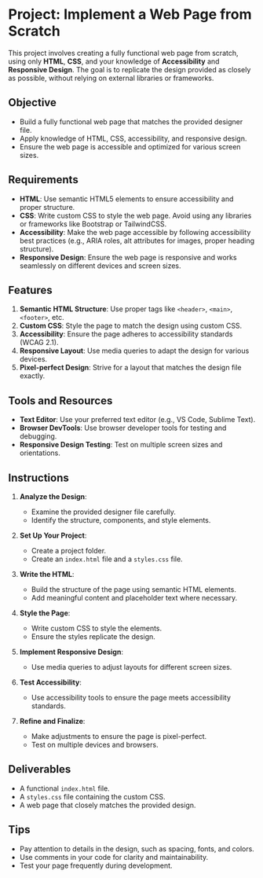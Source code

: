 # Project: Implement a Web Page from Scratch

This project involves creating a fully functional web page from scratch, using only **HTML**, **CSS**, and your knowledge of **Accessibility** and **Responsive Design**. The goal is to replicate the design provided as closely as possible, without relying on external libraries or frameworks.

## Objective

- Build a fully functional web page that matches the provided designer file.
- Apply knowledge of HTML, CSS, accessibility, and responsive design.
- Ensure the web page is accessible and optimized for various screen sizes.

## Requirements

- **HTML**: Use semantic HTML5 elements to ensure accessibility and proper structure.
- **CSS**: Write custom CSS to style the web page. Avoid using any libraries or frameworks like Bootstrap or TailwindCSS.
- **Accessibility**: Make the web page accessible by following accessibility best practices (e.g., ARIA roles, alt attributes for images, proper heading structure).
- **Responsive Design**: Ensure the web page is responsive and works seamlessly on different devices and screen sizes.

## Features

1. **Semantic HTML Structure**: Use proper tags like `<header>`, `<main>`, `<footer>`, etc.
2. **Custom CSS**: Style the page to match the design using custom CSS.
3. **Accessibility**: Ensure the page adheres to accessibility standards (WCAG 2.1).
4. **Responsive Layout**: Use media queries to adapt the design for various devices.
5. **Pixel-perfect Design**: Strive for a layout that matches the design file exactly.

## Tools and Resources

- **Text Editor**: Use your preferred text editor (e.g., VS Code, Sublime Text).
- **Browser DevTools**: Use browser developer tools for testing and debugging.
- **Responsive Design Testing**: Test on multiple screen sizes and orientations.

## Instructions

1. **Analyze the Design**:
   - Examine the provided designer file carefully.
   - Identify the structure, components, and style elements.

2. **Set Up Your Project**:
   - Create a project folder.
   - Create an `index.html` file and a `styles.css` file.

3. **Write the HTML**:
   - Build the structure of the page using semantic HTML elements.
   - Add meaningful content and placeholder text where necessary.

4. **Style the Page**:
   - Write custom CSS to style the elements.
   - Ensure the styles replicate the design.

5. **Implement Responsive Design**:
   - Use media queries to adjust layouts for different screen sizes.

6. **Test Accessibility**:
   - Use accessibility tools to ensure the page meets accessibility standards.

7. **Refine and Finalize**:
   - Make adjustments to ensure the page is pixel-perfect.
   - Test on multiple devices and browsers.

## Deliverables

- A functional `index.html` file.
- A `styles.css` file containing the custom CSS.
- A web page that closely matches the provided design.

## Tips

- Pay attention to details in the design, such as spacing, fonts, and colors.
- Use comments in your code for clarity and maintainability.
- Test your page frequently during development.